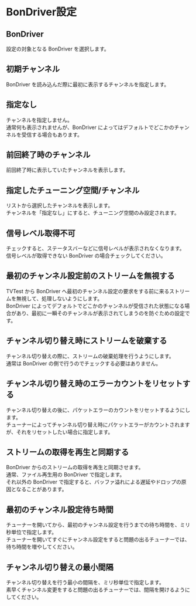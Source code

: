 # BonDriver設定

## BonDriver

設定の対象となる BonDriver を選択します。

## 初期チャンネル

BonDriver を読み込んだ際に最初に表示するチャンネルを指定します。

## 指定なし

チャンネルを指定しません。  
通常何も表示されませんが、BonDriver によってはデフォルトでどこかのチャンネルを受信する場合もあります。

## 前回終了時のチャンネル

前回終了時に表示していたチャンネルを表示します。

## 指定したチューニング空間/チャンネル

リストから選択したチャンネルを表示します。  
チャンネルを「指定なし」にすると、チューニング空間のみ設定されます。

## 信号レベル取得不可

チェックすると、ステータスバーなどに信号レベルが表示されなくなります。  
信号レベルが取得できない BonDriver の場合チェックしてください。

## 最初のチャンネル設定前のストリームを無視する

TVTest から BonDriver へ最初のチャンネル設定の要求をする前に来るストリームを無視して、処理しないようにします。  
BonDriver
によってデフォルトでどこかのチャンネルが受信された状態になる場合があり、最初に一瞬そのチャンネルが表示されてしまうのを防ぐための設定です。

## チャンネル切り替え時にストリームを破棄する

チャンネル切り替えの際に、ストリームの破棄処理を行うようにします。  
通常は BonDriver の側で行うのでチェックする必要はありません。

## チャンネル切り替え時のエラーカウントをリセットする

チャンネル切り替えの後に、パケットエラーのカウントをリセットするようにします。  
チューナーによってチャンネル切り替え時にパケットエラーがカウントされますが、それをリセットしたい場合に指定します。

## ストリームの取得を再生と同期する

BonDriver からのストリームの取得を再生と同期させます。  
通常、ファイル再生用の BonDriver で指定します。  
それ以外の BonDriver で指定すると、バッファ溢れによる遅延やドロップの原因となることがあります。

## 最初のチャンネル設定待ち時間

チューナーを開いてから、最初のチャンネル設定を行うまでの待ち時間を、ミリ秒単位で指定します。  
チューナーを開いてすぐにチャンネル設定をすると問題の出るチューナーでは、待ち時間を増やしてください。

## チャンネル切り替えの最小間隔

チャンネル切り替えを行う最小の間隔を、ミリ秒単位で指定します。  
素早くチャンネル変更をすると問題の出るチューナーでは、間隔を開けるようにしてください。

